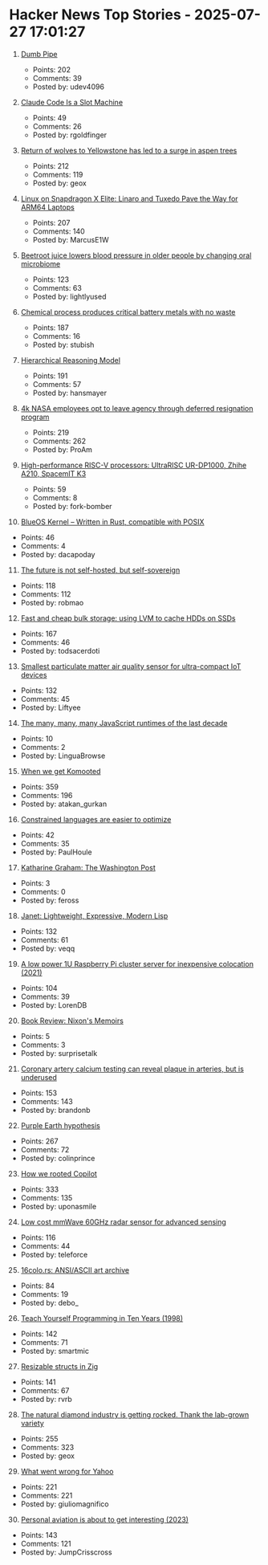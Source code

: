 # Hacker News Top Stories - 2025-07-27 17:01:27

1. [Dumb Pipe](https://www.dumbpipe.dev/)
   - Points: 202
   - Comments: 39
   - Posted by: udev4096

2. [Claude Code Is a Slot Machine](https://rgoldfinger.com/blog/2025-07-26-claude-code-is-a-slot-machine/)
   - Points: 49
   - Comments: 26
   - Posted by: rgoldfinger

3. [Return of wolves to Yellowstone has led to a surge in aspen trees](https://www.livescience.com/animals/land-mammals/return-of-wolves-to-yellowstone-has-led-to-a-surge-in-aspen-trees-unseen-for-80-years)
   - Points: 212
   - Comments: 119
   - Posted by: geox

4. [Linux on Snapdragon X Elite: Linaro and Tuxedo Pave the Way for ARM64 Laptops](https://www.linaro.org/blog/linux-on-snapdragon-x-elite/)
   - Points: 207
   - Comments: 140
   - Posted by: MarcusE1W

5. [Beetroot juice lowers blood pressure in older people by changing oral microbiome](https://news.exeter.ac.uk/faculty-of-health-and-life-sciences/beetroot-juice-lowers-blood-pressure-in-older-people-by-changing-oral-microbiome/)
   - Points: 123
   - Comments: 63
   - Posted by: lightlyused

6. [Chemical process produces critical battery metals with no waste](https://spectrum.ieee.org/nmc-battery-aspiring-materials)
   - Points: 187
   - Comments: 16
   - Posted by: stubish

7. [Hierarchical Reasoning Model](https://arxiv.org/abs/2506.21734)
   - Points: 191
   - Comments: 57
   - Posted by: hansmayer

8. [4k NASA employees opt to leave agency through deferred resignation program](https://www.kcrw.com/news/shows/npr/npr-story/nx-s1-5481304)
   - Points: 219
   - Comments: 262
   - Posted by: ProAm

9. [High-performance RISC-V processors: UltraRISC UR-DP1000, Zhihe A210, SpacemIT K3](https://www.cnx-software.com/2025/07/22/three-high-performance-risc-v-processors-to-watch-in-h2-2025-ultrarisc-ur-dp1000-zizhe-a210-and-spacemit-k3/)
   - Points: 59
   - Comments: 8
   - Posted by: fork-bomber

10. [BlueOS Kernel – Written in Rust, compatible with POSIX](https://github.com/vivoblueos/kernel)
   - Points: 46
   - Comments: 4
   - Posted by: dacapoday

11. [The future is not self-hosted, but self-sovereign](https://www.robertmao.com/blog/en/the-future-is-not-self-hosted-but-self-sovereign)
   - Points: 118
   - Comments: 112
   - Posted by: robmao

12. [Fast and cheap bulk storage: using LVM to cache HDDs on SSDs](https://quantum5.ca/2025/05/11/fast-cheap-bulk-storage-using-lvm-to-cache-hdds-on-ssds/)
   - Points: 167
   - Comments: 46
   - Posted by: todsacerdoti

13. [Smallest particulate matter air quality sensor for ultra-compact IoT devices](https://www.bosch-sensortec.com/news/worlds-smallest-particulate-matter-sensor-bmv080.html)
   - Points: 132
   - Comments: 45
   - Posted by: Liftyee

14. [The many, many, many JavaScript runtimes of the last decade](https://buttondown.com/whatever_jamie/archive/the-many-many-many-javascript-runtimes-of-the-last-decade/)
   - Points: 10
   - Comments: 2
   - Posted by: LinguaBrowse

15. [When we get Komooted](https://bikepacking.com/plog/when-we-get-komooted/)
   - Points: 359
   - Comments: 196
   - Posted by: atakan_gurkan

16. [Constrained languages are easier to optimize](https://jyn.dev/constrained-languages-are-easier-to-optimize/)
   - Points: 42
   - Comments: 35
   - Posted by: PaulHoule

17. [Katharine Graham: The Washington Post](https://fs.blog/knowledge-project-podcast/outliers-katharine-graham/)
   - Points: 3
   - Comments: 0
   - Posted by: feross

18. [Janet: Lightweight, Expressive, Modern Lisp](https://janet-lang.org)
   - Points: 132
   - Comments: 61
   - Posted by: veqq

19. [A low power 1U Raspberry Pi cluster server for inexpensive colocation (2021)](https://github.com/pawl/raspberry-pi-1u-server)
   - Points: 104
   - Comments: 39
   - Posted by: LorenDB

20. [Book Review: Nixon's Memoirs](https://justismills.substack.com/p/book-review-nixons-memoirs)
   - Points: 5
   - Comments: 3
   - Posted by: surprisetalk

21. [Coronary artery calcium testing can reveal plaque in arteries, but is underused](https://www.nytimes.com/2025/07/26/health/coronary-artery-calcium-heart.html)
   - Points: 153
   - Comments: 143
   - Posted by: brandonb

22. [Purple Earth hypothesis](https://en.wikipedia.org/wiki/Purple_Earth_hypothesis)
   - Points: 267
   - Comments: 72
   - Posted by: colinprince

23. [How we rooted Copilot](https://research.eye.security/how-we-rooted-copilot/)
   - Points: 333
   - Comments: 135
   - Posted by: uponasmile

24. [Low cost mmWave 60GHz radar sensor for advanced sensing](https://www.infineon.com/part/BGT60TR13C)
   - Points: 116
   - Comments: 44
   - Posted by: teleforce

25. [16colo.rs: ANSI/ASCII art archive](https://16colo.rs/)
   - Points: 84
   - Comments: 19
   - Posted by: debo_

26. [Teach Yourself Programming in Ten Years (1998)](https://norvig.com/21-days.html)
   - Points: 142
   - Comments: 71
   - Posted by: smartmic

27. [Resizable structs in Zig](https://tristanpemble.com/resizable-structs-in-zig/)
   - Points: 141
   - Comments: 67
   - Posted by: rvrb

28. [The natural diamond industry is getting rocked. Thank the lab-grown variety](https://www.cbc.ca/news/business/lab-grown-diamonds-1.7592336)
   - Points: 255
   - Comments: 323
   - Posted by: geox

29. [What went wrong for Yahoo](https://dfarq.homeip.net/what-went-wrong-for-yahoo/)
   - Points: 221
   - Comments: 221
   - Posted by: giuliomagnifico

30. [Personal aviation is about to get interesting (2023)](https://www.elidourado.com/p/personal-aviation)
   - Points: 143
   - Comments: 121
   - Posted by: JumpCrisscross

